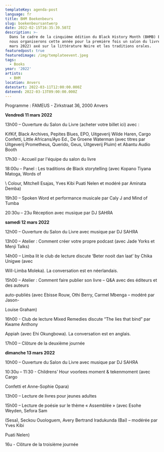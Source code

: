 ```yaml
---
templateKey: agenda-post
language: fr
title: BHM Boekenbeurs
slug: boekenbeursantwerp
date: 2022-02-15T16:35:39.507Z
description: >-
  Dans le cadre de la cinquième édition du Black History Month (BHMB) Belgium,
  nous organiserons cette année pour la première fois un salon du livre (11-13
  mars 2022) axé sur la littérature Noire et les traditions orales.
featuredpost: true
featuredimage: /img/templateevent.jpeg
tags:
  - Books
year: '2022'
artists:
  - BHM
location: Anvers
datestart: 2022-03-11T12:00:00.000Z
dateend: 2022-03-13T09:00:00.000Z
---
```

Programme : FAMEUS - Zirkstraat 36, 2000 Anvers

**Vendredi 11 mars 2022**

13h00 – Ouverture du Salon du Livre (acheter votre billet ici) avec :

KifKif, Black Archives, Pepites Blues, EPO, Uitgeverij Wilde Haren, Cargo Confetti, Little Africans/Ayo Ed., De Groene Waterman (avec titres par Uitgeverij Prometheus, Querido, Geus, Uitgeverij Pluim)  et Abantu Audio Booth 

17h30 - Accueil par l'équipe du salon du livre

18:00u – Panel : Les traditions de Black storytelling (avec Kopano Tiyana Matoga, Words of 

\    Colour, Mitchell Esajas, Yves Kibi Puati Nelen et modéré par Aminata Demba)

19h30 – Spoken Word et performance musicale par Caly J and Mind of Tumba

20:30u – 23u Réception avec musique par DJ SAHЯA



**samedi 12 mars 2022**

12h00 – Ouverture du Salon du Livre avec musique par DJ SAHЯA

13h00 – Atelier : Comment créer votre propre podcast (avec Jade Yorks et Menji Talks)

14h00 – Limba lit le club de lecture discute ‘Beter nooit dan laat’ by Chika Unigwe (avec 

Will-Limba Moleka). La conversation est en néerlandais.

15h00 – Atelier : Comment faire publier son livre – Q&A avec des éditeurs et des auteurs 

auto-publiés (avec Ebisse Rouw, Othi Berry, Carmel Mbenga – modéré par Jason-

Louise Graham)

16h00 - Club de lecture Mixed Remedies discute “The lies that bind” par Kwame Anthony 

  Appiah  (avec Ehi Okungbowa). La conversation est en anglais.

17h00 – Clôture de la deuxième journée 

**dimanche 13 mars 2022**

10h00 – Ouverture du Salon du Livre avec musique par DJ SAHЯA

10:30u – 11:30 - Childrens’ Hour voorlees moment & tekenmoment (avec Cargo 

Confetti et Anne-Sophie Opara)

13h00 – Lecture de livres pour jeunes adultes

15h00 – Lecture de poésie sur le thème « Assemblée » (avec Esohe Weyden, Sefora Sam 

(Sesa), Seckou Ouologuem, Avery Bertrand Iradukunda (Bai) – modérée par Yves Kibi   

 Puati Nelen)

16u - Clôture de la troisième journée
